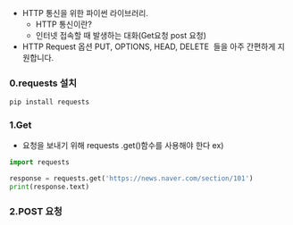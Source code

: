 - HTTP 통신을 위한 파이썬 라이브러리.
	- HTTP 통신이란?
	- 인터넷 접속할 때 발생하는 대화(Get요청 post 요청)
- HTTP Request 옵션 PUT, OPTIONS, HEAD, DELETE  들을 아주 간편하게 지원합니다.
### 0.requests 설치
```python
pip install requests
```


### 1.Get
- 요청을 보내기 위해 requests .get()함수를 사용해야 한다
ex)
```python
import requests

response = requests.get('https://news.naver.com/section/101')
print(response.text)
```

### 2.POST 요청

